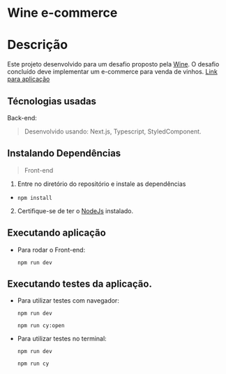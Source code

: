 # Wine e-commerce

# Descrição
Este projeto desenvolvido para um desafio proposto pela [Wine](https://www.wine.com.br/).
O desafio concluído deve implementar um e-commerce para venda de vinhos.
[Link para aplicação](https://challenge-wine-alpha.vercel.app/products/1)

## Técnologias usadas

Back-end:
> Desenvolvido usando: Next.js, Typescript, StyledComponent.

## Instalando Dependências

> Front-end
1. Entre no diretório do repositório e instale as dependências 
  * `npm install`

2. Certifique-se de ter o [NodeJs](https://nodejs.org/en/) instalado.

## Executando aplicação

* Para rodar o Front-end:

  ```
  npm run dev
  ```
  
## Executando testes da aplicação.

* Para utilizar testes com navegador:

  ```
  npm run dev
  
  npm run cy:open
  ```
  
* Para utilizar testes no terminal:

  ```
  npm run dev
  
  npm run cy
  ```

